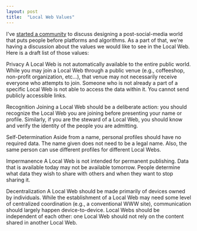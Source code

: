 ```yaml
---
layout: post
title:  "Local Web Values"
---
```


I've [started a community](https://blog.jlleblanc.com/help-build-the-local-web) to discuss designing a post-social-media world that puts people before platforms and algorithms. As a part of that, we're having a discussion about the values we would like to see in the Local Web. Here is a draft list of those values:

Privacy
A Local Web is not automatically available to the entire public world. While you may join a Local Web through a public venue (e.g., coffeeshop, non-profit organization, etc…), that venue may not necessarily receive everyone who attempts to join. Someone who is not already a part of a specific Local Web is not able to access the data within it. You cannot send publicly accessible links.

Recognition
Joining a Local Web should be a deliberate action: you should recognize the Local Web you are joining before presenting your name or profile. Similarly, if you are the steward of a Local Web, you should know and verify the identity of the people you are admitting.

Self-Determination
Aside from a name, personal profiles should have no required data. The name given does not need to be a legal name. Also, the same person can use different profiles for different Local Webs.

Impermanence
A Local Web is not intended for permanent publishing. Data that is available today may not be available tomorrow. People determine what data they wish to share with others and when they want to stop sharing it.

Decentralization
A Local Web should be made primarily of devices owned by individuals. While the establishment of a Local Web may need some level of centralized coordination (e.g., a conventional WWW site), communication should largely happen device-to-device. Local Webs should be independent of each other: one Local Web should not rely on the content shared in another Local Web.